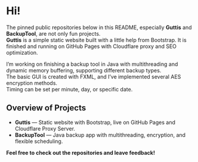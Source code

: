 # Hi!

The pinned public repositories below in this README, especially **Guttis** and **BackupTool**, are not only fun projects.  
**Guttis** is a simple static website built with a little help from Bootstrap. It is finished and running on GitHub Pages with Cloudflare proxy and SEO optimization.

I’m working on finishing a backup tool in Java with multithreading and dynamic memory buffering, supporting different backup types.  
The basic GUI is created with FXML, and I’ve implemented several AES encryption methods.  
Timing can be set per minute, day, or specific date.

## Overview of Projects

- **Guttis** — Static website with Bootstrap, live on GitHub Pages and Cloudflare Proxy Server.
- **BackupTool** — Java backup app with multithreading, encryption, and flexible scheduling.

**Feel free to check out the repositories and leave feedback!**
